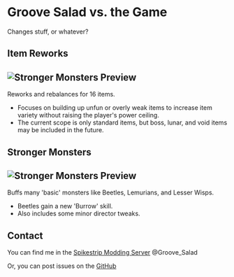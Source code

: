 # Groove Salad vs. the Game
Changes stuff, or whatever?
## Item Reworks
## <img src="https://github.com/Priscillalala/JohnHopooReturns/blob/master/thunderstore/strongermonsters.gif?raw=true" alt="Stronger Monsters Preview">
Reworks and rebalances for 16 items. 
* Focuses on building up unfun or overly weak items to increase item variety without raising the player's power ceiling.
* The current scope is only standard items, but boss, lunar, and void items may be included in the future. 

## Stronger Monsters
## <img src="https://github.com/Priscillalala/JohnHopooReturns/blob/master/thunderstore/strongermonsters.gif?raw=true" alt="Stronger Monsters Preview">
Buffs many 'basic' monsters like Beetles, Lemurians, and Lesser Wisps.
* Beetles gain a new 'Burrow' skill.
* Also includes some minor director tweaks.

## Contact
You can find me in the [Spikestrip Modding Server](https://discord.gg/me7P53smzk) @Groove_Salad

Or, you can post issues on the [GitHub](https://github.com/Priscillalala/JohnHopooReturns)